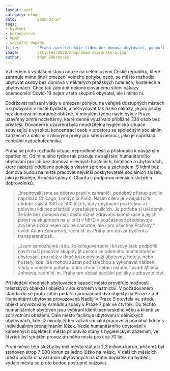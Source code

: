 ```yaml
---
layout: post
category: blog
date:         2020-03-27
tags:
- bydlení
- koronavirus
- MHMP
- sociální dopady
title:        "Praha zprostředkuje lidem bez domova ubytování, podpoří tak vládní opatření proti šíření nákazy"
image: 	      articles/2020/mhmp/adam-zabransky-5.jpg
author:       Adam Zábranský
---
```


Vzhledem k vyhlášení stavu nouze na celém území České republiky, které zahrnuje mimo jiné i omezení volného pohybu osob, se město rozhodlo ubytovat osoby bez domova v některých pražských hotelech, hostelech a ubytovnách. Chce tak zabránit nekontrolovanému šíření nákazy onemocnění Covid-19 nejen v této skupině obyvatel, ale i mimo ni.

Dodržovat nařízení vlády o omezení pohybu na veřejně dostupných místech a o pobývání v místě bydliště, a nezvyšovat tak riziko nákazy, je pro osoby bez domova mimořádně obtížné. V minulém týdnu navíc byly v Praze uzavřeny zimní noclehárny, které denně využívalo přibližně 330 osob bez přístřeší. Důvodem k uzavření byla neudržitelná hygienická situace související s vysokou koncentrací osob v prostoru se společným sociálním zařízením a dalšími rizikovými prvky pro šíření nemocí, jako je například centrální vzduchotechnika. 

Praha se proto rozhodla situaci neprodleně řešit a přistoupila k návazným opatřením. Od minulého týdne tak pracuje na zajištění humanitárního ubytování pro lidi bez domova v levných hostelech, hotelech a ubytovnách, které nabízejí oddělené pokoje s vlastní sprchou a záchodem. S lidmi bez domova budou na místě pracovat největší poskytovatelé sociálních služeb, jako je Naděje, Armáda spásy či Charita s podporou menších služeb a dobrovolníků.

> „Inspirovali jsme se dobrou praxí v zahraničí, podobný přístup zvolilo například Chicago, Londýn či Paříž. Naším cílem je v nejbližším období zajistit 330 až 500 lůžek, tedy ubytování pro třetinu až polovinu lidí bez přístřeší v pražských ulicích. Je potřeba si uvědomit, že lidé bez domova mají často různé zdravotní komplikace a jejich pobyt ve skupinách na ulici či v MHD v současnosti představuje zvýšené riziko nejen pro ně samotné, ale i pro všechny Pražany,“ uvádí Adam Zábranský, radní hl. m. Prahy pro oblast bydlení a transparentnosti.

> „Jsem samozřejmě ráda, že kolegové radní i krizový štáb podpořili návrh naší pracovní skupiny jít cestou celodenního humanitárního ubytování, pro nějž v době krize poslouží ubytovny, hotely, nebo hostely, kde lidé mohou zůstat pod střechou a vykonávat nařízení vlády o omezení pohybu, a tím chránit sebe i ostatní,“ uvádí Milena Johnová, radní hl. m. Prahy pro oblast sociální politiky a zdravotnictví.

Při hledání vhodných ubytovacích kapacit město prověřuje možnosti městských objektů i objektů v soukromém vlastnictví. V požadovaném standardu se proto zatím podařilo pronajmout dva objekty na Praze 7 a 9. Humanitární ubytovna provozovaná Nadějí v Praze 9 otevřela ve středu, objekt provozovaný Armádou spásy v Praze 7 pak ve čtvrtek. Do těchto humanitárních ubytoven jsou vybíráni klienti seniorského věku a klienti se zdravotními obtížemi. Dále město facilituje ubytování v dělnických ubytovnách, kde již minulý týden začali sociální pracovníci pomáhat lidem s individuálním pronajímáním lůžek. Vedle humanitárního ubytování v kamenných objektech město připravilo stany s hygienickým zázemím, ve čtvrtek byl spuštěn provoz druhého místa pro cca 70 lidí.

První měsíc této služby by měl město stát asi 2,3 milionu korun, přičemž byl stanoven strop 7 000 korun za jedno lůžko na měsíc. V dalších měsících město počítá s navázáním ubytovaných na státní doplatek na bydlení, výdaje města se proto budou postupně snižovat.
